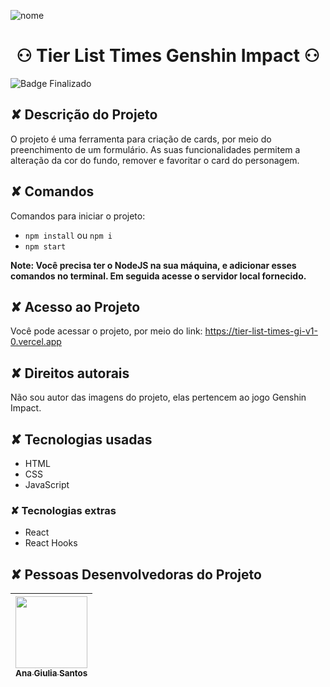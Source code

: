 ![nome](https://github.com/anagiulias/Tier_List_Times_GI-V1.1/assets/115855530/24fa2164-afad-41ce-abbc-62f14fb15048)

# <h1 align="center"> ⚇ Tier List Times Genshin Impact ⚇ </h1>
![Badge Finalizado](https://img.shields.io/badge/STATUS-CONCLUÍDO-<BRIGHTGREEN)

## ✘ Descrição do Projeto
O projeto é uma ferramenta para criação de cards, por meio do preenchimento de um formulário. As suas funcionalidades permitem a alteração da cor do fundo, remover e favoritar o card do personagem.

## ✘ Comandos

Comandos para iniciar o projeto:
- `npm install` ou `npm i`
- `npm start`

**Note: Você precisa ter o NodeJS na sua máquina, e adicionar esses comandos no terminal. Em seguida acesse o servidor local fornecido.**

## ✘ Acesso ao Projeto
Você pode acessar o projeto, por meio do link:
https://tier-list-times-gi-v1-0.vercel.app

## ✘ Direitos autorais
Não sou autor das imagens do projeto, elas pertencem ao jogo Genshin Impact.

## ✘ Tecnologias usadas
* HTML
* CSS
* JavaScript

### ✘ Tecnologias extras
* React
* React Hooks

## ✘ Pessoas Desenvolvedoras do Projeto 
| [<img src="https://avatars.githubusercontent.com/u/115855530?v=4" width=115><br><sub>Ana Giulia Santos</sub>](https://github.com/anagiulias)
| :---: |
